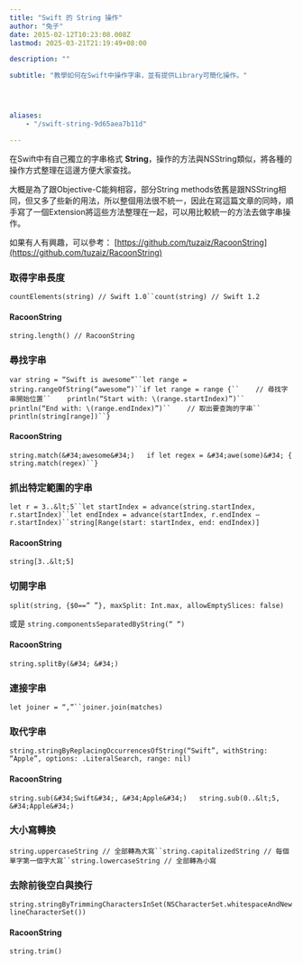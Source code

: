 ```yaml
---
title: "Swift 的 String 操作"
author: "兔子"
date: 2015-02-12T10:23:08.008Z
lastmod: 2025-03-21T21:19:49+08:00

description: ""

subtitle: "教學如何在Swift中操作字串，並有提供Library可簡化操作。"




aliases:
    - "/swift-string-9d65aea7b11d"

---
```


在Swift中有自己獨立的字串格式 **String**，操作的方法與NSString類似，將各種的操作方式整理在這邊方便大家查找。

大概是為了跟Objective-C能夠相容，部分String methods依舊是跟NSString相同，但又多了些新的用法，所以整個用法很不統一，因此在寫這篇文章的同時，順手寫了一個Extension將這些方法整理在一起，可以用比較統一的方法去做字串操作。

如果有人有興趣，可以參考： [https://github.com/tuzaiz/RacoonString](https://github.com/tuzaiz/RacoonString)

### 取得字串長度
`countElements(string) // Swift 1.0``count(string) // Swift 1.2`

#### RacoonString
`string.length() // RacoonString`

### 尋找字串
`var string = “Swift is awesome”``let range = string.rangeOfString(“awesome”)``if let range = range {``    // 尋找字串開始位置``    println(“Start with: \(range.startIndex)”)``    println(“End with: \(range.endIndex)”)``    // 取出要查詢的字串``    println(string[range])``}`

#### RacoonString
`string.match(&#34;awesome&#34;)  
if let regex = &#34;awe(some)&#34; {  
  string.match(regex)``}`

### 抓出特定範圍的字串
`let r = 3..&lt;5``let startIndex = advance(string.startIndex, r.startIndex)``let endIndex = advance(startIndex, r.endIndex — r.startIndex)``string[Range(start: startIndex, end: endIndex)]`

#### RacoonString
`string[3..&lt;5]`

### 切開字串
`split(string, {$0==” ”}, maxSplit: Int.max, allowEmptySlices: false)`

或是
`string.componentsSeparatedByString(“ “)`

#### RacoonString
`string.splitBy(&#34; &#34;)`

### 連接字串
`let joiner = “,”``joiner.join(matches)`

### 取代字串
`string.stringByReplacingOccurrencesOfString(“Swift”, withString: “Apple”, options: .LiteralSearch, range: nil)`

#### RacoonString
`string.sub(&#34;Swift&#34;, &#34;Apple&#34;)  
string.sub(0..&lt;5, &#34;Apple&#34;)`

### 大小寫轉換
`string.uppercaseString // 全部轉為大寫``string.capitalizedString // 每個單字第一個字大寫``string.lowercaseString // 全部轉為小寫`

### 去除前後空白與換行
`string.stringByTrimmingCharactersInSet(NSCharacterSet.whitespaceAndNewlineCharacterSet())`

#### RacoonString
`string.trim()`
